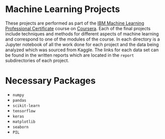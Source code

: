 # Machine Learning Projects

These projects are performed as part of the [IBM Machine Learning Professional Certificate](https://www.coursera.org/professional-certificates/ibm-machine-learning) course on [Coursera](https://www.coursera.org/). 
Each of the final projects include techniques and methods for different aspects of machine learning and correspond to one of the modules of the course. 
In each directory is a Jupyter notebook of all the work done for each project and the data being analyzed which was sourced from Kaggle. 
The links for each data set can be found in the written reports which are located in the `report` subdirectories of each project. 

# Necessary Packages
* `numpy`
* `pandas`
* `scikit-learn`
* `tensorflow`
* `keras`
* `matplotlib`
* `seaborn`
* `PIL`
